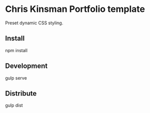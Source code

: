 # Chris Kinsman Portfolio template
Preset dynamic CSS styling.

## Install
npm install

## Development
gulp serve

## Distribute
gulp dist